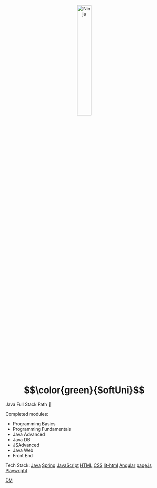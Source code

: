 <p align="center">
  <img src="https://purepng.com/public/uploads/large/purepng.com-ninjashinobininjacovert-agentassassinationguerrilla-warfaresamuraiclip-art-1421526960633owjjy.png" alt="Ninja" width="30%" height="30%"/>
</p>

# $$\color{green}{SoftUni}$$


Java Full Stack Path :rocket: <br/>

Completed modules:
  - Programming Basics
  - Programming Fundamentals
  - Java Advanced
  - Java DB
  - JSAdvanced
  - Java Web
  - Front End

Tech Stack: [Java](https://www.java.com/en/) [Spring](https://spring.io/) [JavaScript](https://developer.mozilla.org/en-US/docs/Web/JavaScript) [HTML](https://developer.mozilla.org/en-US/docs/Web/HTML) [CSS](https://developer.mozilla.org/en-US/docs/Web/CSS) [lit-html](https://lit.dev/) [Angular](https://angular.io/) [page.js](https://visionmedia.github.io/page.js/) [Playwright](https://playwright.dev/)


<p>
  <a href="https://github.com/demarinov/">DM</a>
</p>

